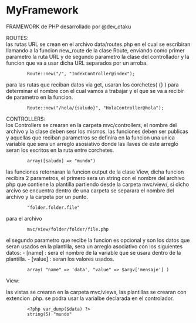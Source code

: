 MyFramework
===========

FRAMEWORK de PHP desarrollado por @dev_otaku


ROUTES:     
las rutas URL se crean en el archivo data/routes.php en el cual se escribiran llamando a la funcion new_route de la clase Route, enviando como primer parametro la ruta URL y de segundo parametro la clase del controllador y la funcion que va a usar dicha URL separados por un arroba.
			
			
			Route::new("/", "IndexController@index");
        
para las rutas que reciban datos via get, usaran los corchetes( {} ) para determinar el nombre con el cual vamos a trabajar y el que se va a recibir de parametro en la funcion.
			
			
			Route::new("/hola/{saludo}", "HolaController@hola");

CONTROLLERS:    
los Controllers se crearan en la carpeta mvc/controllers, el nombre del archivo y la clase deben sesr los mismos. las funciones deben ser publicas y aquellas que reciban parametros se definira en la funcion una unica variable que sera un arreglo asosiativo donde las llaves de este arreglo seran los escritos en la ruta entre corchetes.
			
			
			array([saludo] => "mundo")
			
			
las funciones retornaran la funcion output de la clase View, dicha funcion recibira 2 parametros, el primero sera un string con el nombre del archivo php que contiene la plantilla partiendo desde la carpeta mvc/view/, si dicho arcivo se encuentra dentro de una carpeta se separara el nombre del archivo y la carpeta por un punto.
			
			
			"folder.folder.file"
			
para el archivo
			
			mvc/view/folder/folder/file.php
			
			
el segundo parametro que recibe la funcion es opcional y son los datos que seran usados en la plantilla, sera un arreglo asociativo con los siguientes datos: 
	- [name]  : sera el nombre de la variable que se usara dentro de la plantilla.
	- [value] : seran los valores usados.
	
			
			array( "name" => 'data', "value" => $argv['mensaje'] )

View:

las vistas se crearan en la carpeta mvc/views, las plantillas se crearan con extencion .php. se podra usar la varialbe declarada en el controlador.
			
			
			<?php var_dump($data) ?>
			string(5) "mundo"

